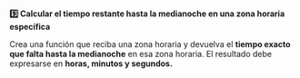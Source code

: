 <strong>9️⃣ Calcular el tiempo restante hasta la medianoche en una zona horaria específica</strong>

Crea una función que reciba una zona horaria y devuelva el <strong>tiempo exacto que falta hasta la medianoche</strong> en esa zona horaria. El resultado debe expresarse en <strong>horas, minutos y segundos.</strong>

